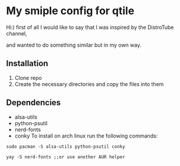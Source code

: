 # My smiple config for qtile

Hi:)
first of all I would like to say that I was inspired by the DistroTube channel,

and wanted to do something similar but in my own way.

## Installation

1. Clone repo
2. Сreate the necessary directories and copy the files into them

## Dependencies 

+ alsa-utils
+ python-psutil
+ nerd-fonts
+ conky
To install on arch linux run the following commands:

~~~
sudo pacman -S alsa-utils python-psutil conky
~~~
~~~
yay -S nerd-fonts ;;or use another AUR helper
~~~


